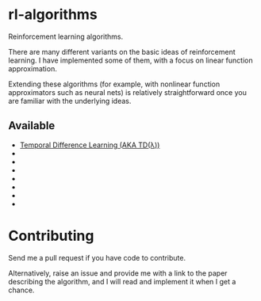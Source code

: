 # rl-algorithms

Reinforcement learning algorithms.

There are many different variants on the basic ideas of reinforcement learning.
I have implemented some of them, with a focus on linear function approximation.

Extending these algorithms (for example, with nonlinear function approximators such as neural nets) is relatively straightforward once you are familiar with the underlying ideas. 

## Available

- [Temporal Difference Learning (AKA TD(λ)) ](py3/td.py)
- [ ]()
- [ ]()
- [ ]()
- [ ]()
- [ ]()
- [ ]()
- 

# Contributing

Send me a pull request if you have code to contribute.

Alternatively, raise an issue and provide me with a link to the paper describing the algorithm, and I will read and implement it when I get a chance. 
